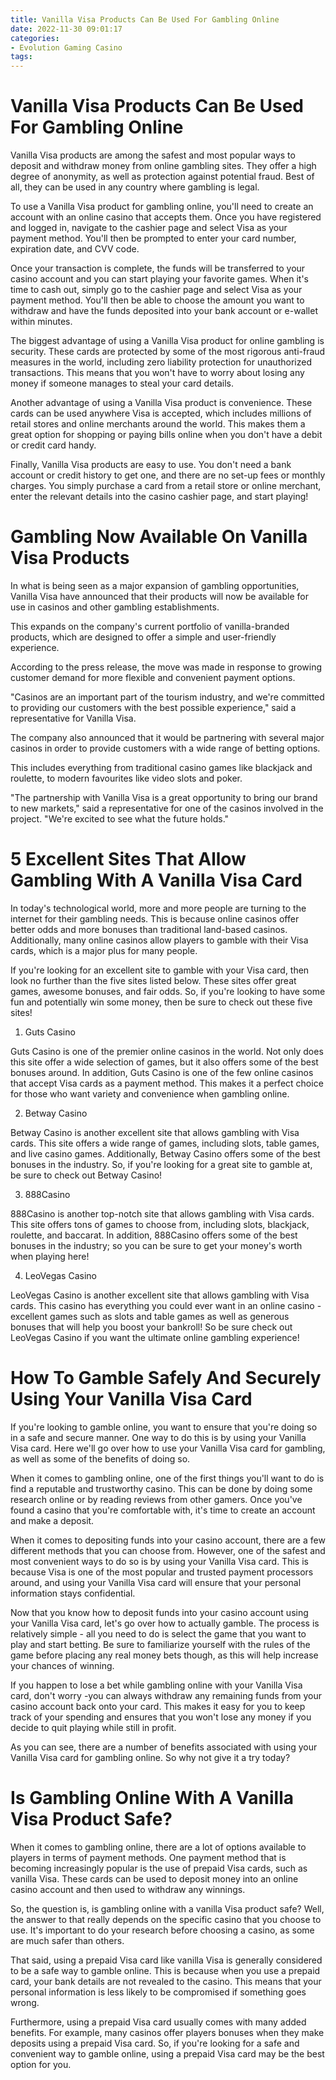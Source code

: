 ```yaml
---
title: Vanilla Visa Products Can Be Used For Gambling Online
date: 2022-11-30 09:01:17
categories:
- Evolution Gaming Casino
tags:
---
```



#  Vanilla Visa Products Can Be Used For Gambling Online

Vanilla Visa products are among the safest and most popular ways to deposit and withdraw money from online gambling sites. They offer a high degree of anonymity, as well as protection against potential fraud. Best of all, they can be used in any country where gambling is legal.

To use a Vanilla Visa product for gambling online, you'll need to create an account with an online casino that accepts them. Once you have registered and logged in, navigate to the cashier page and select Visa as your payment method. You'll then be prompted to enter your card number, expiration date, and CVV code.

Once your transaction is complete, the funds will be transferred to your casino account and you can start playing your favorite games. When it's time to cash out, simply go to the cashier page and select Visa as your payment method. You'll then be able to choose the amount you want to withdraw and have the funds deposited into your bank account or e-wallet within minutes.

The biggest advantage of using a Vanilla Visa product for online gambling is security. These cards are protected by some of the most rigorous anti-fraud measures in the world, including zero liability protection for unauthorized transactions. This means that you won't have to worry about losing any money if someone manages to steal your card details.

Another advantage of using a Vanilla Visa product is convenience. These cards can be used anywhere Visa is accepted, which includes millions of retail stores and online merchants around the world. This makes them a great option for shopping or paying bills online when you don't have a debit or credit card handy.

Finally, Vanilla Visa products are easy to use. You don't need a bank account or credit history to get one, and there are no set-up fees or monthly charges. You simply purchase a card from a retail store or online merchant, enter the relevant details into the casino cashier page, and start playing!

#  Gambling Now Available On Vanilla Visa Products

In what is being seen as a major expansion of gambling opportunities, Vanilla Visa have announced that their products will now be available for use in casinos and other gambling establishments.

This expands on the company's current portfolio of vanilla-branded products, which are designed to offer a simple and user-friendly experience.

According to the press release, the move was made in response to growing customer demand for more flexible and convenient payment options.

"Casinos are an important part of the tourism industry, and we're committed to providing our customers with the best possible experience," said a representative for Vanilla Visa.

The company also announced that it would be partnering with several major casinos in order to provide customers with a wide range of betting options.

This includes everything from traditional casino games like blackjack and roulette, to modern favourites like video slots and poker.

"The partnership with Vanilla Visa is a great opportunity to bring our brand to new markets," said a representative for one of the casinos involved in the project. "We're excited to see what the future holds."

#  5 Excellent Sites That Allow Gambling With A Vanilla Visa Card

In today's technological world, more and more people are turning to the internet for their gambling needs. This is because online casinos offer better odds and more bonuses than traditional land-based casinos. Additionally, many online casinos allow players to gamble with their Visa cards, which is a major plus for many people.

If you're looking for an excellent site to gamble with your Visa card, then look no further than the five sites listed below. These sites offer great games, awesome bonuses, and fair odds. So, if you're looking to have some fun and potentially win some money, then be sure to check out these five sites!

1. Guts Casino

Guts Casino is one of the premier online casinos in the world. Not only does this site offer a wide selection of games, but it also offers some of the best bonuses around. In addition, Guts Casino is one of the few online casinos that accept Visa cards as a payment method. This makes it a perfect choice for those who want variety and convenience when gambling online.

2. Betway Casino

Betway Casino is another excellent site that allows gambling with Visa cards. This site offers a wide range of games, including slots, table games, and live casino games. Additionally, Betway Casino offers some of the best bonuses in the industry. So, if you're looking for a great site to gamble at, be sure to check out Betway Casino!

3. 888Casino

888Casino is another top-notch site that allows gambling with Visa cards. This site offers tons of games to choose from, including slots, blackjack, roulette, and baccarat. In addition, 888Casino offers some of the best bonuses in the industry; so you can be sure to get your money's worth when playing here!

4. LeoVegas Casino

LeoVegas Casino is another excellent site that allows gambling with Visa cards. This casino has everything you could ever want in an online casino - excellent games such as slots and table games as well as generous bonuses that will help you boost your bankroll! So be sure check out LeoVegas Casino if you want the ultimate online gambling experience!

#  How To Gamble Safely And Securely Using Your Vanilla Visa Card

If you're looking to gamble online, you want to ensure that you're doing so in a safe and secure manner. One way to do this is by using your Vanilla Visa card. Here we'll go over how to use your Vanilla Visa card for gambling, as well as some of the benefits of doing so.

When it comes to gambling online, one of the first things you'll want to do is find a reputable and trustworthy casino. This can be done by doing some research online or by reading reviews from other gamers. Once you've found a casino that you're comfortable with, it's time to create an account and make a deposit.

When it comes to depositing funds into your casino account, there are a few different methods that you can choose from. However, one of the safest and most convenient ways to do so is by using your Vanilla Visa card. This is because Visa is one of the most popular and trusted payment processors around, and using your Vanilla Visa card will ensure that your personal information stays confidential.

Now that you know how to deposit funds into your casino account using your Vanilla Visa card, let's go over how to actually gamble. The process is relatively simple - all you need to do is select the game that you want to play and start betting. Be sure to familiarize yourself with the rules of the game before placing any real money bets though, as this will help increase your chances of winning.

If you happen to lose a bet while gambling online with your Vanilla Visa card, don't worry -you can always withdraw any remaining funds from your casino account back onto your card. This makes it easy for you to keep track of your spending and ensures that you won't lose any money if you decide to quit playing while still in profit.

As you can see, there are a number of benefits associated with using your Vanilla Visa card for gambling online. So why not give it a try today?

#  Is Gambling Online With A Vanilla Visa Product Safe?

When it comes to gambling online, there are a lot of options available to players in terms of payment methods. One payment method that is becoming increasingly popular is the use of prepaid Visa cards, such as vanilla Visa. These cards can be used to deposit money into an online casino account and then used to withdraw any winnings.

So, the question is, is gambling online with a vanilla Visa product safe? Well, the answer to that really depends on the specific casino that you choose to use. It's important to do your research before choosing a casino, as some are much safer than others.

That said, using a prepaid Visa card like vanilla Visa is generally considered to be a safe way to gamble online. This is because when you use a prepaid card, your bank details are not revealed to the casino. This means that your personal information is less likely to be compromised if something goes wrong.

Furthermore, using a prepaid Visa card usually comes with many added benefits. For example, many casinos offer players bonuses when they make deposits using a prepaid Visa card. So, if you're looking for a safe and convenient way to gamble online, using a prepaid Visa card may be the best option for you.
